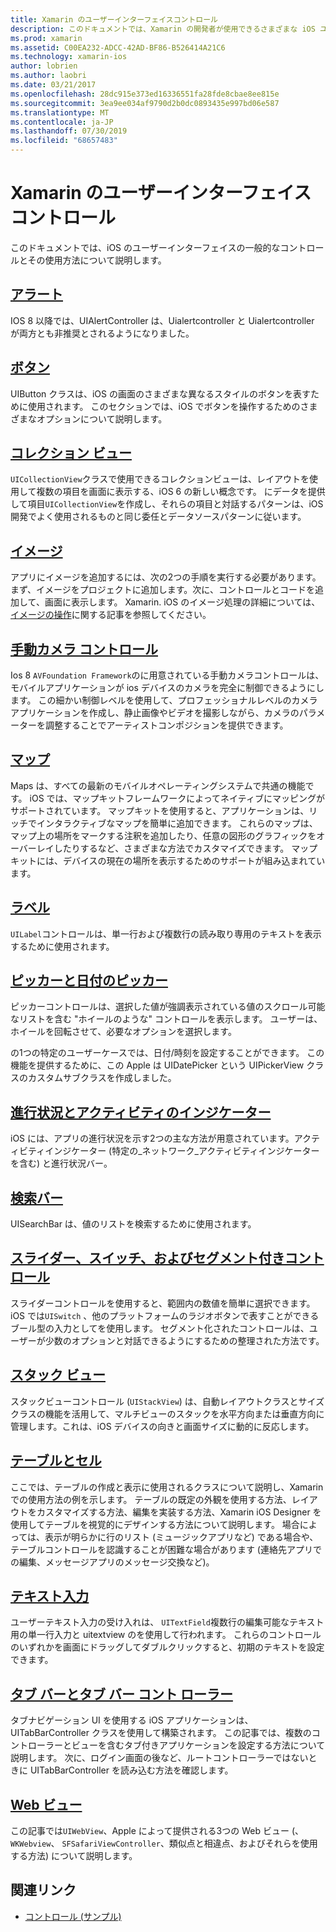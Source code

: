 ```yaml
---
title: Xamarin のユーザーインターフェイスコントロール
description: このドキュメントでは、Xamarin の開発者が使用できるさまざまな iOS ユーザーインターフェイスコントロールについて説明しているガイドにリンクしています。 リンクされたコンテンツは、アラート、ボタン、コレクションビュー、画像、手動カメラコントロール、マップ、ラベル、ピッカー、日付のピッカーなどについて説明します。
ms.prod: xamarin
ms.assetid: C00EA232-ADCC-42AD-BF86-B526414A21C6
ms.technology: xamarin-ios
author: lobrien
ms.author: laobri
ms.date: 03/21/2017
ms.openlocfilehash: 28dc915e373ed16336551fa28fde8cbae8ee815e
ms.sourcegitcommit: 3ea9ee034af9790d2b0dc0893435e997bd06e587
ms.translationtype: MT
ms.contentlocale: ja-JP
ms.lasthandoff: 07/30/2019
ms.locfileid: "68657483"
---
```

# <a name="user-interface-controls-in-xamarinios"></a>Xamarin のユーザーインターフェイスコントロール

このドキュメントでは、iOS のユーザーインターフェイスの一般的なコントロールとその使用方法について説明します。

## <a name="alertsalertsmd"></a>[アラート](alerts.md)

IOS 8 以降では、UIAlertController は、Uialertcontroller と Uialertcontroller が両方とも非推奨とされるようになりました。

## <a name="buttonsbuttonsmd"></a>[ボタン](buttons.md)

UIButton クラスは、iOS の画面のさまざまな異なるスタイルのボタンを表すために使用されます。 このセクションでは、iOS でボタンを操作するためのさまざまなオプションについて説明します。

## <a name="collection-viewsuicollectionviewmd"></a>[コレクション ビュー](uicollectionview.md)

`UICollectionView`クラスで使用できるコレクションビューは、レイアウトを使用して複数の項目を画面に表示する、iOS 6 の新しい概念です。 にデータを提供して項目`UICollectionView`を作成し、それらの項目と対話するパターンは、iOS 開発でよく使用されるものと同じ委任とデータソースパターンに従います。

## <a name="imagesimagemd"></a>[イメージ](image.md)

アプリにイメージを追加するには、次の2つの手順を実行する必要があります。まず、イメージをプロジェクトに追加します。次に、コントロールとコードを追加して、画面に表示します。 Xamarin. iOS のイメージ処理の詳細については、[イメージの操作](~/ios/app-fundamentals/images-icons/index.md)に関する記事を参照してください。

## <a name="manual-camera-controlsintro-to-manual-camera-controlsmd"></a>[手動カメラ コントロール](intro-to-manual-camera-controls.md)

Ios 8 `AVFoundation Framework`のに用意されている手動カメラコントロールは、モバイルアプリケーションが ios デバイスのカメラを完全に制御できるようにします。 この細かい制御レベルを使用して、プロフェッショナルレベルのカメラアプリケーションを作成し、静止画像やビデオを撮影しながら、カメラのパラメーターを調整することでアーティストコンポジションを提供できます。

## <a name="mapsios-mapsindexmd"></a>[マップ](ios-maps/index.md)

Maps は、すべての最新のモバイルオペレーティングシステムで共通の機能です。 iOS では、マップキットフレームワークによってネイティブにマッピングがサポートされています。 マップキットを使用すると、アプリケーションは、リッチでインタラクティブなマップを簡単に追加できます。 これらのマップは、マップ上の場所をマークする注釈を追加したり、任意の図形のグラフィックをオーバーレイしたりするなど、さまざまな方法でカスタマイズできます。 マップキットには、デバイスの現在の場所を表示するためのサポートが組み込まれています。

## <a name="labelslabelsmd"></a>[ラベル](labels.md)

`UILabel`コントロールは、単一行および複数行の読み取り専用のテキストを表示するために使用されます。

## <a name="pickers-and-date-pickerspickermd"></a>[ピッカーと日付のピッカー](picker.md)

ピッカーコントロールは、選択した値が強調表示されている値のスクロール可能なリストを含む "ホイールのような" コントロールを表示します。 ユーザーは、ホイールを回転させて、必要なオプションを選択します。

の1つの特定のユーザーケースでは、日付/時刻を設定することができます。 この機能を提供するために、この Apple は UIDatePicker という UIPickerView クラスのカスタムサブクラスを作成しました。

## <a name="progress-and-activity-indicatorsprogress-activity-indicatormd"></a>[進行状況とアクティビティのインジケーター](progress-activity-indicator.md)

iOS には、アプリの進行状況を示す2つの主な方法が用意されています。アクティビティインジケーター (特定の_ネットワーク_アクティビティインジケーターを含む) と進行状況バー。

## <a name="search-barssearchbarmd"></a>[検索バー](searchbar.md)

UISearchBar は、値のリストを検索するために使用されます。 

## <a name="sliders-switches-and-segmented-controlsslider-switch-segmented-controlsmd"></a>[スライダー、スイッチ、およびセグメント付きコントロール](slider-switch-segmented-controls.md)

スライダーコントロールを使用すると、範囲内の数値を簡単に選択できます。 iOS では`UISwitch` 、他のプラットフォームのラジオボタンで表すことができるブール型の入力としてを使用します。 セグメント化されたコントロールは、ユーザーが少数のオプションと対話できるようにするための整理された方法です。

## <a name="stack-viewuistackviewmd"></a>[スタック ビュー](uistackview.md)

スタックビューコントロール (`UIStackView`) は、自動レイアウトクラスとサイズクラスの機能を活用して、マルチビューのスタックを水平方向または垂直方向に管理します。これは、iOS デバイスの向きと画面サイズに動的に反応します。

## <a name="tables-and-cellstablesindexmd"></a>[テーブルとセル](tables/index.md)

ここでは、テーブルの作成と表示に使用されるクラスについて説明し、Xamarin での使用方法の例を示します。 テーブルの既定の外観を使用する方法、レイアウトをカスタマイズする方法、編集を実装する方法、Xamarin iOS Designer を使用してテーブルを視覚的にデザインする方法について説明します。 場合によっては、表示が明らかに行のリスト (ミュージックアプリなど) である場合や、テーブルコントロールを認識することが困難な場合があります (連絡先アプリでの編集、メッセージアプリのメッセージ交換など)。

## <a name="text-inputtext-inputmd"></a>[テキスト入力](text-input.md)

ユーザーテキスト入力の受け入れは、 `UITextField`複数行の編集可能なテキスト用の単一行入力と uitextview のを使用して行われます。 これらのコントロールのいずれかを画面にドラッグしてダブルクリックすると、初期のテキストを設定できます。

## <a name="tab-bars-and-tab-bar-controllerscreating-tabbed-applicationsmd"></a>[タブ バーとタブ バー コント ローラー](creating-tabbed-applications.md)

タブナビゲーション UI を使用する iOS アプリケーションは、UITabBarController クラスを使用して構築されます。 この記事では、複数のコントローラーとビューを含むタブ付きアプリケーションを設定する方法について説明します。 次に、ログイン画面の後など、ルートコントローラーではないときに UITabBarController を読み込む方法を確認します。

## <a name="web-viewsuiwebviewmd"></a>[Web ビュー](uiwebview.md)

この記事では`UIWebView`、Apple によって提供される3つの Web ビュー (、 `WKWebview`、 `SFSafariViewController`、類似点と相違点、およびそれらを使用する方法) について説明します。

## <a name="related-links"></a>関連リンク

- [コントロール (サンプル)](https://docs.microsoft.com/samples/xamarin/ios-samples/controls)
